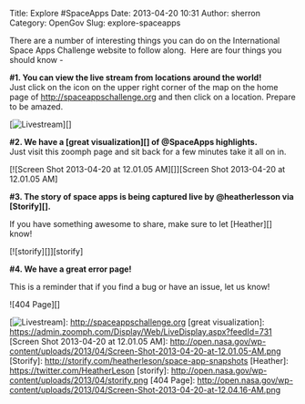 Title: Explore #SpaceApps
Date: 2013-04-20 10:31
Author: sherron
Category: OpenGov
Slug: explore-spaceapps

There are a number of interesting things you can do on the International
Space Apps Challenge website to follow along.  Here are four things you
should know -

**\#1. You can view the live stream from locations around the world!**  
Just click on the icon on the upper right corner of the map on the home
page of http://spaceappschallenge.org and then click on a location.
Prepare to be amazed.

[![Livestream][]][]

**\#2. We have a [great visualization][] of @SpaceApps highlights.**  
Just visit this zoomph page and sit back for a few minutes take it all
on in.

[![Screen Shot 2013-04-20 at 12.01.05 AM][]][Screen Shot 2013-04-20 at
12.01.05 AM]

**\#3. The story of space apps is being captured live by @heatherlesson
via [Storify][].**

If you have something awesome to share, make sure to let [Heather][]
know!

[![storify][]][storify]

**\#4. We have a great error page!**

This is a reminder that if you find a bug or have an issue, let us know!

![404 Page][]

  [Livestream]: http://open.nasa.gov/wp-content/uploads/2013/04/Livestream.png
  [![Livestream][]]: http://spaceappschallenge.org
  [great visualization]: https://admin.zoomph.com/Display/Web/LiveDisplay.aspx?feedId=731
  [Screen Shot 2013-04-20 at 12.01.05 AM]: http://open.nasa.gov/wp-content/uploads/2013/04/Screen-Shot-2013-04-20-at-12.01.05-AM.png
  [Storify]: http://storify.com/heatherleson/space-app-snapshots
  [Heather]: https://twitter.com/HeatherLeson
  [storify]: http://open.nasa.gov/wp-content/uploads/2013/04/storify.png
  [404 Page]: http://open.nasa.gov/wp-content/uploads/2013/04/Screen-Shot-2013-04-20-at-12.04.16-AM.png
